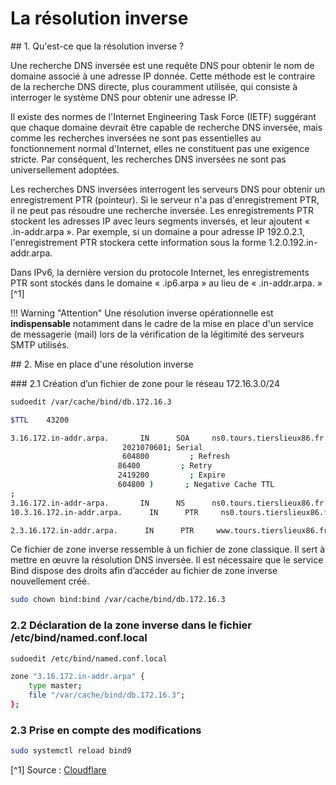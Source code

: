 # La résolution inverse

## 1. Qu'est-ce que la résolution inverse ?

Une recherche DNS inversée est une requête DNS pour obtenir le nom de domaine associé à une adresse IP donnée. Cette méthode est le contraire de la recherche DNS directe, plus couramment utilisée, qui consiste à interroger le système DNS pour obtenir une adresse IP.

Il existe des normes de l'Internet Engineering Task Force (IETF) suggérant que chaque domaine devrait être capable de recherche DNS inversée, mais comme les recherches inversées ne sont pas essentielles au fonctionnement normal d'Internet, elles ne constituent pas une exigence stricte. Par conséquent, les recherches DNS inversées ne sont pas universellement adoptées.

Les recherches DNS inversées interrogent les serveurs DNS pour obtenir un enregistrement PTR (pointeur). Si le serveur n'a pas d'enregistrement PTR, il ne peut pas résoudre une recherche inversée. Les enregistrements PTR stockent les adresses IP avec leurs segments inversés, et leur ajoutent « .in-addr.arpa ». Par exemple, si un domaine a pour adresse IP 192.0.2.1, l'enregistrement PTR stockera cette information sous la forme 1.2.0.192.in-addr.arpa.

Dans IPv6, la dernière version du protocole Internet, les enregistrements PTR sont stockés dans le domaine « .ip6.arpa » au lieu de « .in-addr.arpa. » [^1]

!!! Warning  "Attention"
    Une résolution inverse opérationnelle est **indispensable** notamment dans le cadre de la mise en place d'un service de messagerie (mail) lors de la vérification de la légitimité des serveurs SMTP utilisés.

## 2. Mise en place d'une résolution inverse

### 2.1 Création d’un fichier de zone pour le réseau 172.16.3.0/24

```bash
sudoedit /var/cache/bind/db.172.16.3
```

```bash
$TTL    43200

3.16.172.in-addr.arpa.       IN      SOA     ns0.tours.tierslieux86.fr. postmaster.tours.tierslieux86.fr. (
                         2021070601; Serial
                         604800         ; Refresh
                        86400         ; Retry
                        2419200         ; Expire
                        604800 )       ; Negative Cache TTL
;
3.16.172.in-addr-arpa.       IN      NS      ns0.tours.tierslieux86.fr.
10.3.16.172.in-addr.arpa.      IN      PTR     ns0.tours.tierslieux86.fr.

2.3.16.172.in-addr.arpa.      IN      PTR     www.tours.tierslieux86.fr.
```

Ce fichier de zone inverse ressemble à un fichier de zone classique. Il sert à mettre en œuvre la résolution DNS inversée. Il est nécessaire que le service Bind dispose des droits afin d’accéder au fichier de zone inverse nouvellement créé.

```bash
sudo chown bind:bind /var/cache/bind/db.172.16.3
```

### 2.2 Déclaration de la zone inverse dans le fichier /etc/bind/named.conf.local

```bash
sudoedit /etc/bind/named.conf.local
```

```bash
zone "3.16.172.in-addr.arpa" {
	type master;
	file "/var/cache/bind/db.172.16.3";
};
```

### 2.3 Prise en compte des modifications

```bash
sudo systemctl reload bind9
```

[^1] Source : [Cloudflare](https://www.cloudflare.com/fr-fr/learning/dns/glossary/reverse-dns/#:~:text=Une%20recherche%20DNS%20invers%C3%A9e%20est,pour%20obtenir%20une%20adresse%20IP.)